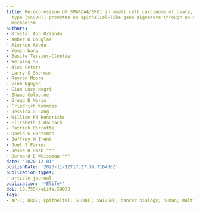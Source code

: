 ```yaml
---
title: Re-expression of SMARCA4/BRG1 in small cell carcinoma of ovary, hypercalcemic
  type (SCCOHT) promotes an epithelial-like gene signature through an AP-1-dependent
  mechanism
authors:
- Krystal Ann Orlando
- Amber K Douglas
- Aierken Abudu
- Yemin Wang
- Basile Tessier-Cloutier
- Weiping Su
- Alec Peters
- Larry S Sherman
- Rayvon Moore
- Vinh Nguyen
- Gian Luca Negri
- Shane Colborne
- Gregg B Morin
- Friedrich Kommoss
- Jessica D Lang
- William Pd Hendricks
- Elizabeth A Raupach
- Patrick Pirrotte
- David G Huntsman
- Jeffrey M Trent
- Joel S Parker
- Jesse R Raab "*"
- Bernard E Weissman "*"
date: '2020-12-01'
publishDate: '2023-11-12T17:27:39.716436Z'
publication_types:
- article-journal
publication: '*Elife*'
doi: 10.7554/eLife.59073
tags:
- AP-1; BRG1; Epithelial; SCCOHT; SWI/SNF; cancer biology; human; multi-omics;publications.bib
---
```

